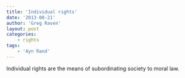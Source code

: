 ```yaml
---
title: 'Individual rights'
date: '2013-08-21'
author: 'Greg Raven'
layout: post
categories:
    - rights
tags:
    - 'Ayn Rand'
---
```


Individual rights are the means of subordinating society to moral law.